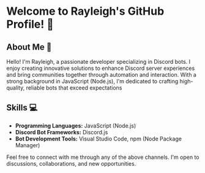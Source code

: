 # Welcome to Rayleigh's GitHub Profile! 👋

## About Me 💬

Hello! I'm Rayleigh, a passionate developer specializing in Discord bots. I enjoy creating innovative solutions to enhance Discord server experiences and bring communities together through automation and interaction. With a strong background in JavaScript (Node.js), I'm dedicated to crafting high-quality, reliable bots that exceed expectations

## Skills 💻

- **Programming Languages:** JavaScript (Node.js)
- **Discord Bot Frameworks:** Discord.js
- **Bot Development Tools:** Visual Studio Code, npm (Node Package Manager)

Feel free to connect with me through any of the above channels. I'm open to discussions, collaborations, and new opportunities.
